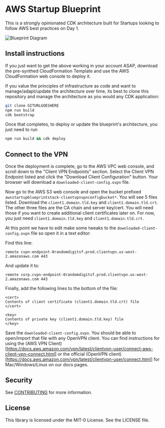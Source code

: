 # AWS Startup Blueprint

This is a strongly opinionated CDK architecture built for Startups looking to follow AWS best practices on Day 1. 

![Blueprint Diagram](http://devspacepaul.s3.us-west-2.amazonaws.com/startupblueprints/BlueprintDiagram.png)

## Install instructions

If you just want to get the above working in your account ASAP, download the pre-synthed CloudFormation Template and use the AWS CloudFormation web console to deploy it.

If you value the principles of infrastructure as code and want to manage/adapt/update the architecture over time, its best to clone this repository and manage the architecture as you would any CDK application:

```bash
git clone GITURLGOESHERE
npm run build 
cdk bootstrap
```

Once that completes, to deploy or update the blueprint's architecture, you just need to run 

```bash 
npm run build && cdk deploy
```

## Connect to the VPN

Once the deployment is complete, go to the AWS VPC web console, and scroll down to the "Client VPN Endpoints" section. Select the Client VPN Endpoint listed and click the "Download Client Configuration" button. Your browser will download a `downloaded-client-config.ovpn` file.

Now go to the AWS S3 web console and open the bucket prefixed `awsstartupblueprintstack-clientvpnvpnconfigbucket*`. You will see 5 files listed. Download the `client1.domain.tld.key` and `client1.domain.tld.crt`. The other three files are the CA chain and server key/cert. You will need those if you want to create additional client certificates later on. For now, you just need `client1.domain.tld.key` and `client1.domain.tld.crt`.

At this point we have to edit make some tweaks to the `downloaded-client-config.ovpn` file so open it in a text editor:

Find this line: 

```
remote cvpn-endpoint-0randomdigitsf.prod.clientvpn.us-west-2.amazonaws.com 443
```

And update it to: 

```
remote corp.cvpn-endpoint-0randomdigitsf.prod.clientvpn.us-west-2.amazonaws.com 443
```

Finally, add the following lines to the bottom of the file:

```
<cert>
Contents of client certificate (client1.domain.tld.crt) file
</cert>

<key>
Contents of private key (client1.domain.tld.key) file
</key>
```

Save the `downloaded-client-config.ovpn`. You should be able to open/import that file with any OpenVPN client. You can find instructions for using the (AWS VPN Client)[https://docs.aws.amazon.com/vpn/latest/clientvpn-user/connect-aws-client-vpn-connect.html] or the official (OpenVPN client)[https://docs.aws.amazon.com/vpn/latest/clientvpn-user/connect.html] for Mac/Windows/Linux on our docs pages.


## Security

See [CONTRIBUTING](CONTRIBUTING.md#security-issue-notifications) for more information.

## License

This library is licensed under the MIT-0 License. See the LICENSE file.


